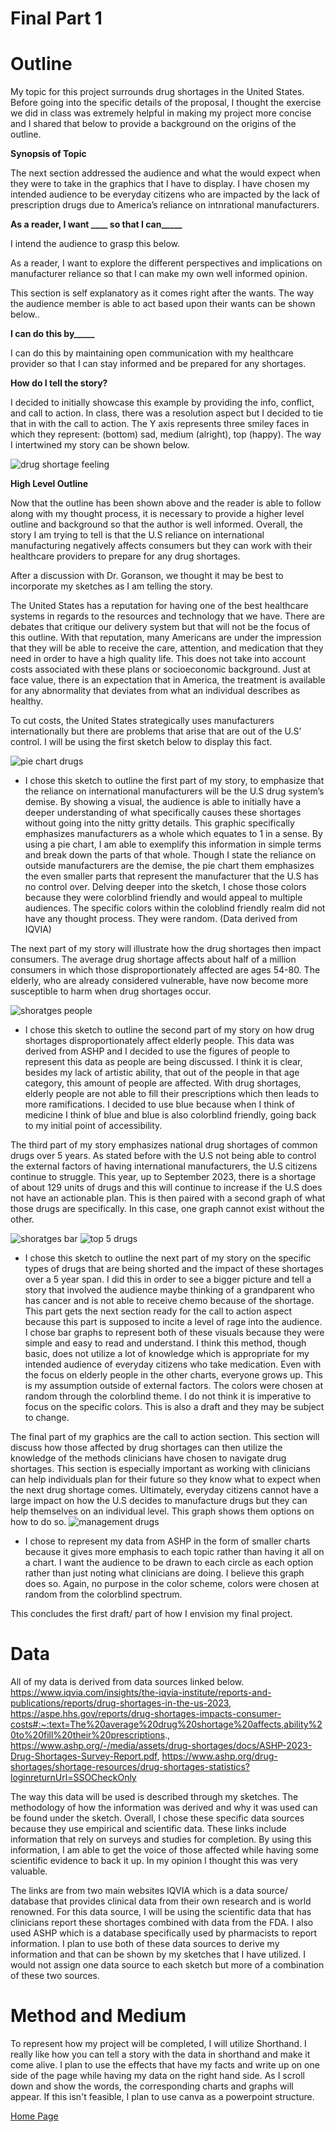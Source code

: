 # Final Part 1

# Outline

My topic for this project surrounds drug shortages in the United States. Before going into the specific details of the proposal, I thought the exercise we did in class was extremely helpful in making my project more concise and I shared that below to provide a background on the origins of the outline. 

**Synopsis of Topic**

The next section addressed the audience and what the would expect when they were to take in the graphics that I have to display. I have chosen my intended audience to be everyday citizens who are impacted by the lack of prescription drugs due to America’s reliance on intnrational manufacturers. 

**As a reader, I want ____ so that I can_____**

I intend the audience to grasp this below.

As a reader, I want to explore the different perspectives and implications on manufacturer reliance so that I can make my own well informed opinion. 

This section is self explanatory as it comes right after the wants. The way the audience member is able to act based upon their wants can be shown below.. 

**I can do this by_____**

I can do this by maintaining open communication with my healthcare provider so that I can stay informed and be prepared for any shortages. 

**How do I tell the story?**

I decided to initially showcase this example by providing the info, conflict, and call to action. In class, there was a resolution aspect but I decided to tie that in with the call to action. The Y axis represents three smiley faces in which they represent: (bottom) sad, medium (alright), top (happy). The way I intertwined my story can be shown below. 

![drug shortage feeling](https://github.com/Haleena426/Phillips-Haleena-Portfolio/assets/149639567/63b46ca7-b55b-45b1-a2ee-8c5df6744fed)


**High Level Outline**

Now that the outline has been shown above and the reader is able to follow along with my thought process, it is necessary to provide a higher level outline and background so that the author is well informed. Overall, the story I am trying to tell is that the U.S reliance on international manufacturing negatively affects consumers but they can work with their healthcare providers to prepare for any drug shortages. 

After a discussion with Dr. Goranson, we thought it may be best to incorporate my sketches as I am telling the story. 

The United States has a reputation for having one of the best healthcare systems in regards to the resources and technology that we have. There are debates that critique our delivery system but that will not be the focus of this outline. With that reputation, many Americans are under the impression that they will be able to receive the care, attention, and medication that they need in order to have a high quality life. This does not take into account costs associated with these plans or socioeconomic background. Just at face value, there is an expectation that in America, the treatment is available for any abnormality that deviates from what an individual describes as healthy. 

To cut costs, the United States strategically uses manufacturers internationally but there are problems that arise that are out of the U.S’ control. I will be using the first sketch below to display this fact. 


![pie chart drugs](https://github.com/Haleena426/Phillips-Haleena-Portfolio/assets/149639567/31aa6514-e261-4287-aa21-4275ed946803)

* I chose this sketch to outline the first part of my story, to emphasize that the reliance on international manufacturers will be the U.S drug system’s demise. By showing a visual, the audience is able to initially have a deeper understanding of what specifically causes these shortages without going into the nitty gritty details. This graphic specifically emphasizes manufacturers as a whole which equates to 1 in a sense. By using a pie chart, I am able to exemplify this information in simple terms and break down the parts of that whole. Though I state the reliance on outside manufacturers are the demise, the pie chart them emphasizes the even smaller parts that represent the manufacturer that the U.S has no control over. Delving deeper into the sketch, I chose those colors because they were colorblind friendly and would appeal to multiple audiences. The specific colors within the coloblind friendly realm did not have any thought process. They were random. (Data derived from IQVIA)
  
The next part of my story will illustrate how the drug shortages then impact consumers. The average drug shortage affects about half of a million consumers in which those disproportionately affected are ages 54-80. The elderly, who are already considered vulnerable, have now become more susceptible to harm when drug shortages occur. 

![shoratges people](https://github.com/Haleena426/Phillips-Haleena-Portfolio/assets/149639567/7afa6ee1-c216-4b2f-9283-b0cdf592d2ed)

* I chose this sketch to outline the second part of my story on how drug shortages disproportionately affect elderly people. This data was derived from ASHP and I decided to use the figures of people to represent this data as people are being discussed. I think it is clear, besides my lack of artistic ability, that out of the people in that age category, this amount of people are affected. With drug shortages, elderly people are not able to fill their prescriptions which then leads to more ramifications. I decided to use blue because when I think of medicine I think of blue and blue is also colorblind friendly, going back to my initial point of accessibility. 


The third part of my story emphasizes national drug shortages of common drugs over 5 years. As stated before with the U.S not being able to control the external factors of having international manufacturers, the U.S citizens continue to struggle. This year, up to September 2023, there is a shortage of about 129 units of drugs and this will continue to increase if the U.S does not have an actionable plan. This is then paired with a second graph of what those drugs are specifically. In this case, one graph cannot exist without the other. 

![shoratges bar](https://github.com/Haleena426/Phillips-Haleena-Portfolio/assets/149639567/dfc633d3-205b-4b29-b69a-6c535f6d52d7)
![top 5 drugs](https://github.com/Haleena426/Phillips-Haleena-Portfolio/assets/149639567/e304f8a7-4137-4230-84c5-c7cc4d067229)

* I chose this sketch to outline the next part of my story on the specific types of drugs that are being shorted and the impact of these shortages over a 5 year span. I did this in order to see a bigger picture and tell a story that involved the audience maybe thinking of a grandparent who has cancer and is not able to receive chemo because of the shortage. This part gets the next section ready for the call to action aspect because this part is supposed to incite a level of rage into the audience. I chose bar graphs to represent both of these visuals because they were simple and easy to read and understand. I think this method, though basic, does not utilize a lot of knowledge which is appropriate for my intended audience of everyday citizens who take medication. Even with the focus on elderly people in the other charts, everyone grows up. This is my assumption outside of external factors. The colors were chosen at random through the colorblind theme. I do not think it is imperative to focus on the specific colors. This is also a draft and they may be subject to change.

The final part of my graphics are the call to action section. This section will discuss how those affected by drug shortages can then utilize the knowledge of the methods clinicians have chosen to navigate drug shortages. This section is especially important as working with clinicians can help individuals plan for their future so they know what to expect when the next drug shortage comes. Ultimately, everyday citizens cannot have a large impact on how the U.S decides to manufacture drugs but they can help themselves on an individual level. This graph shows them options on how to do so.
![management drugs](https://github.com/Haleena426/Phillips-Haleena-Portfolio/assets/149639567/af7d075d-af1f-4fb8-bfb7-a3bb7fcec5b1)

* I chose to represent my data from ASHP in the form of smaller charts because it gives more emphasis to each topic rather than having it all on a chart. I want the audience to be drawn to each circle as each option rather than just noting what clinicians are doing. I believe this graph does so. Again, no purpose in the color scheme, colors were chosen at random from the colorblind spectrum.

This concludes the first draft/ part of how I envision my final project. 

# Data 

All of my data is derived from data sources linked below. https://www.iqvia.com/insights/the-iqvia-institute/reports-and-publications/reports/drug-shortages-in-the-us-2023, https://aspe.hhs.gov/reports/drug-shortages-impacts-consumer-costs#:~:text=The%20average%20drug%20shortage%20affects,ability%20to%20fill%20their%20prescriptions., 
https://www.ashp.org/-/media/assets/drug-shortages/docs/ASHP-2023-Drug-Shortages-Survey-Report.pdf, 
https://www.ashp.org/drug-shortages/shortage-resources/drug-shortages-statistics?loginreturnUrl=SSOCheckOnly

The way this data will be used is described through my sketches. The methodology of how the information was derived and why it was used can be found under the sketch. Overall, I chose these specific data sources because they use empirical and scientific data. These links include information that rely on surveys and studies for completion. By using this information, I am able to get the voice of those affected while having some scientific evidence to back it up. In my opinion I thought this was very valuable. 

The links are from two main websites IQVIA which is a data source/ database that provides clinical data from their own research and is world renowned. For this data source, I will be using the scientific data that has clinicians report these shortages combined with data from the FDA.  I also used ASHP which is a database specifically used by pharmacists to report information. I plan to use both of these data sources to derive my information and that can be shown by my sketches that I have utilized. I would not assign one data source to each sketch but more of a combination of these two sources. 


# Method and Medium 

To represent how my project will be completed, I will utilize Shorthand. I really like how you can tell a story with the data in shorthand and make it come alive. I plan to use the effects that have my facts and write up on one side of the page while having my data on the right hand side. As I scroll down and show the words, the corresponding charts and graphs will appear. If this isn't feasible, I plan to use canva as a powerpoint structure. 

[Home Page](https://haleena426.github.io/Phillips-Haleena-Portfolio/)
